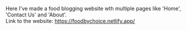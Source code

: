 Here I've made a food blogging website wth multiple pages like 'Home', 'Contact Us' and 'About'. <br>
Link to the website: https://foodbychoice.netlify.app/
